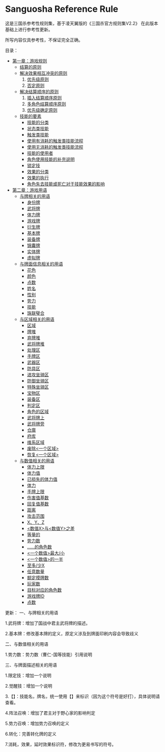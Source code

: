 ﻿# Sanguosha Reference Rule

这是三国杀参考性规则集，基于凌天翼版的《三国杀官方规则集V2.2》
在此版本基础上进行参考性更新。

所写内容仅具参考性，不保证完全正确。

目录：

* [第一章：游戏规则](https://github.com/guiling0/sgsrule/blob/master/Chapter1/Section0.md#第一章游戏规则)
    * [结算的原则](https://github.com/guiling0/sgsrule/blob/master/Chapter1/Section1.md#结算的原则)
    * [解决效果相互冲突的原则](https://github.com/guiling0/sgsrule/blob/master/Chapter1/Section1.md#解决效果相互冲突的原则)
        1. [优先级原则](https://github.com/guiling0/sgsrule/blob/master/Chapter1/Section1.md#优先级原则)
        2. [否定原则](https://github.com/guiling0/sgsrule/blob/master/Chapter1/Section1.md#否定原则)
    * [解决结算顺序的原则](https://github.com/guiling0/sgsrule/blob/master/Chapter1/Section1.md#解决结算顺序的原则)
        1. [插入结算顺序原则](https://github.com/guiling0/sgsrule/blob/master/Chapter1/Section1.md#插入结算顺序原则)
        2. [多角色结算顺序原则](https://github.com/guiling0/sgsrule/blob/master/Chapter1/Section1.md#多角色结算顺序原则)
        3. [优先级确定原则](https://github.com/guiling0/sgsrule/blob/master/Chapter1/Section1.md#优先级确定原则)
    * [技能的要素](https://github.com/guiling0/sgsrule/blob/master/Chapter1/Section2.md#技能的要素)
        * [技能的分类](https://github.com/guiling0/sgsrule/blob/master/Chapter1/Section2.md#技能的分类)
        * [状态类技能](https://github.com/guiling0/sgsrule/blob/master/Chapter1/Section2.md#状态类技能)
        * [触发类技能](https://github.com/guiling0/sgsrule/blob/master/Chapter1/Section2.md#触发类技能)
        * [使用有消耗的触发类技能流程](https://github.com/guiling0/sgsrule/blob/master/Chapter1/Section2.md#使用有消耗的触发类技能流程)
        * [使用无消耗的触发类技能流程](https://github.com/guiling0/sgsrule/blob/master/Chapter1/Section2.md#使用无消耗的触发类技能流程)
        * [技能的使用者](https://github.com/guiling0/sgsrule/blob/master/Chapter1/Section2.md#技能的使用者)
        * [角色使用技能的补充说明](https://github.com/guiling0/sgsrule/blob/master/Chapter1/Section2.md#角色使用技能的补充说明)
        * [锁定技](https://github.com/guiling0/sgsrule/blob/master/Chapter1/Section2.md#锁定技)
        * [效果的分类](https://github.com/guiling0/sgsrule/blob/master/Chapter1/Section2.md#效果的分类)
        * [效果的执行](https://github.com/guiling0/sgsrule/blob/master/Chapter1/Section2.md#效果的执行)
        * [角色失去技能或死亡对于技能效果的影响](https://github.com/guiling0/sgsrule/blob/master/Chapter1/Section2.md#角色失去技能或死亡对于技能效果的影响)
* [第二章：游戏用语](https://github.com/guiling0/sgsrule/blob/master/Chapter2/Section0.md#第二章游戏用语)
    * [与牌相关的用语](https://github.com/guiling0/sgsrule/blob/master/Chapter2/Section1.md#与牌相关的用语)
        * [身份牌](https://github.com/guiling0/sgsrule/blob/master/Chapter2/Section1.md#身份牌)
        * [武将牌](https://github.com/guiling0/sgsrule/blob/master/Chapter2/Section1.md#武将牌)
        * [体力牌](https://github.com/guiling0/sgsrule/blob/master/Chapter2/Section1.md#体力牌)
        * [游戏牌](https://github.com/guiling0/sgsrule/blob/master/Chapter2/Section1.md#游戏牌)
        * [衍生牌](https://github.com/guiling0/sgsrule/blob/master/Chapter2/Section1.md#衍生牌)
        * [基本牌](https://github.com/guiling0/sgsrule/blob/master/Chapter2/Section1.md#基本牌)
        * [装备牌](https://github.com/guiling0/sgsrule/blob/master/Chapter2/Section1.md#装备牌)
        * [锦囊牌](https://github.com/guiling0/sgsrule/blob/master/Chapter2/Section1.md#锦囊牌)
        * [实体牌](https://github.com/guiling0/sgsrule/blob/master/Chapter2/Section1.md#实体牌)
        * [虚拟牌](https://github.com/guiling0/sgsrule/blob/master/Chapter2/Section1.md#虚拟牌)
    * [与牌面信息相关的用语](https://github.com/guiling0/sgsrule/blob/master/Chapter2/Section2.md#与牌相关的用语)
        * [花色](https://github.com/guiling0/sgsrule/blob/master/Chapter2/Section2.md#花色)
        * [颜色](https://github.com/guiling0/sgsrule/blob/master/Chapter2/Section2.md#颜色)
        * [点数](https://github.com/guiling0/sgsrule/blob/master/Chapter2/Section2.md#点数)
        * [姓名](https://github.com/guiling0/sgsrule/blob/master/Chapter2/Section2.md#姓名)
        * [性别](https://github.com/guiling0/sgsrule/blob/master/Chapter2/Section2.md#性别)
        * [势力](https://github.com/guiling0/sgsrule/blob/master/Chapter2/Section2.md#势力)
        * [技能](https://github.com/guiling0/sgsrule/blob/master/Chapter2/Section2.md#技能)
        * [珠联璧合](https://github.com/guiling0/sgsrule/blob/master/Chapter2/Section2.md#珠联璧合)
    * [与区域相关的用语](https://github.com/guiling0/sgsrule/blob/master/Chapter2/Section3.md#与区域相关的用语)
        * [区域](https://github.com/guiling0/sgsrule/blob/master/Chapter2/Section3.md#区域)
        * [牌堆](https://github.com/guiling0/sgsrule/blob/master/Chapter2/Section3.md#牌堆)
        * [弃牌堆](https://github.com/guiling0/sgsrule/blob/master/Chapter2/Section3.md#弃牌堆)
        * [武将牌堆](https://github.com/guiling0/sgsrule/blob/master/Chapter2/Section3.md#武将牌堆)
        * [处理区](https://github.com/guiling0/sgsrule/blob/master/Chapter2/Section3.md#处理区)
        * [手牌区](https://github.com/guiling0/sgsrule/blob/master/Chapter2/Section3.md#手牌区)
        * [武器区](https://github.com/guiling0/sgsrule/blob/master/Chapter2/Section3.md#武器区)
        * [防具区](https://github.com/guiling0/sgsrule/blob/master/Chapter2/Section3.md#防具区)
        * [进攻坐骑区](https://github.com/guiling0/sgsrule/blob/master/Chapter2/Section3.md#进攻坐骑区)
        * [防御坐骑区](https://github.com/guiling0/sgsrule/blob/master/Chapter2/Section3.md#防御坐骑区)
        * [特殊坐骑区](https://github.com/guiling0/sgsrule/blob/master/Chapter2/Section3.md#特殊坐骑区)
        * [宝物区](https://github.com/guiling0/sgsrule/blob/master/Chapter2/Section3.md#宝物区)
        * [装备区](https://github.com/guiling0/sgsrule/blob/master/Chapter2/Section3.md#装备区)
        * [判定区](https://github.com/guiling0/sgsrule/blob/master/Chapter2/Section3.md#判定区)
        * [角色的区域](https://github.com/guiling0/sgsrule/blob/master/Chapter2/Section3.md#角色的区域)
        * [武将牌上](https://github.com/guiling0/sgsrule/blob/master/Chapter2/Section3.md#武将牌上)
        * [武将牌旁](https://github.com/guiling0/sgsrule/blob/master/Chapter2/Section3.md#武将牌旁)
        * [仓廪](https://github.com/guiling0/sgsrule/blob/master/Chapter2/Section3.md#仓廪)
        * [府库](https://github.com/guiling0/sgsrule/blob/master/Chapter2/Section3.md#府库)
        * [维系区域](https://github.com/guiling0/sgsrule/blob/master/Chapter2/Section3.md#维系区域)
        * [废除<一个区域>](https://github.com/guiling0/sgsrule/blob/master/Chapter2/Section3.md#废除一个区域)
        * [恢复<一个区域>](https://github.com/guiling0/sgsrule/blob/master/Chapter2/Section3.md#恢复一个区域)
    * [与数值相关的用语](https://github.com/guiling0/sgsrule/blob/master/Chapter2/Section4.md#与数值相关的用语)
        * [体力上限](https://github.com/guiling0/sgsrule/blob/master/Chapter2/Section4.md#体力上限)
        * [体力值](https://github.com/guiling0/sgsrule/blob/master/Chapter2/Section4.md#体力值)
        * [已损失的体力值](https://github.com/guiling0/sgsrule/blob/master/Chapter2/Section4.md#已损失的体力值)
        * [体力](https://github.com/guiling0/sgsrule/blob/master/Chapter2/Section4.md#体力)
        * [手牌上限](https://github.com/guiling0/sgsrule/blob/master/Chapter2/Section4.md#手牌上限)
        * [伤害值基数](https://github.com/guiling0/sgsrule/blob/master/Chapter2/Section4.md#伤害值基数)
        * [回复值基数](https://github.com/guiling0/sgsrule/blob/master/Chapter2/Section4.md#回复值基数)
        * [距离](https://github.com/guiling0/sgsrule/blob/master/Chapter2/Section4.md#距离)
        * [攻击范围](https://github.com/guiling0/sgsrule/blob/master/Chapter2/Section4.md#攻击范围)
        * [X、Y、Z](https://github.com/guiling0/sgsrule/blob/master/Chapter2/Section4.md#XYZ)
        * [<数值X>与<数值Y>之差](https://github.com/guiling0/sgsrule/blob/master/Chapter2/Section4.md#数值X与数值Y之差)
        * [等量的](https://github.com/guiling0/sgsrule/blob/master/Chapter2/Section4.md#等量的)
        * [势力数](https://github.com/guiling0/sgsrule/blob/master/Chapter2/Section4.md#势力数)
        * [……的角色数](https://github.com/guiling0/sgsrule/blob/master/Chapter2/Section4.md#的角色数)
        * [<一个数值>最大/小](https://github.com/guiling0/sgsrule/blob/master/Chapter2/Section4.md#一个数值最大小)
        * [<一个数值>的一半](https://github.com/guiling0/sgsrule/blob/master/Chapter2/Section4.md#一个数值的一半)
        * [至多/少X](https://github.com/guiling0/sgsrule/blob/master/Chapter2/Section4.md#至多少X)
        * [任意数量](https://github.com/guiling0/sgsrule/blob/master/Chapter2/Section4.md#任意数量)
        * [额定摸牌数](https://github.com/guiling0/sgsrule/blob/master/Chapter2/Section4.md#额定摸牌数)
        * [玩家数](https://github.com/guiling0/sgsrule/blob/master/Chapter2/Section4.md#玩家数)
        * [目标对应的角色数](https://github.com/guiling0/sgsrule/blob/master/Chapter2/Section4.md#目标对应的角色数)
        * [游戏牌ID](https://github.com/guiling0/sgsrule/blob/master/Chapter2/Section4.md#游戏牌ID)
        * [点数](https://github.com/guiling0/sgsrule/blob/master/Chapter2/Section4.md#点数)




更新：
一、与牌相关的用语

1.武将牌：增加了国战中君主武将牌的描述。

2.基本牌：修改基本牌的定义，原定义涉及到牌面印刷内容会导致歧义

二、与数值相关的用语

1.势力数：势力数（曹仁-国等技能）引用说明

三、与牌面描述相关的用语

1.限定技：增加一个说明

2.觉醒技：增加一个说明

3.【】：技能名，牌名，统一使用【】来标识（因为这个符号是好打），具体说明请查看。

4.阵法召唤：增加了君主对于野心家的影响判定

5.势力召唤：增加势力召唤的定义

6.转化：完善转化牌的定义

7.消耗，效果，延时效果标识符，修改为更易书写的符号。
